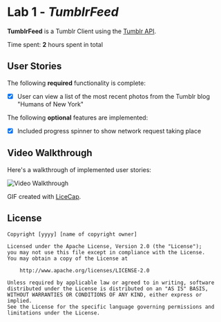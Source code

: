 # Lab 1 - *TumblrFeed*

**TumblrFeed** is a Tumblr Client using the [Tumblr API](https://www.tumblr.com/docs/en/api/v2).

Time spent: **2** hours spent in total

## User Stories

The following **required** functionality is complete:

- [X] User can view a list of the most recent photos from the Tumblr blog "Humans of New York"

The following **optional** features are implemented:

- [X] Included progress spinner to show network request taking place

## Video Walkthrough 

Here's a walkthrough of implemented user stories:

<img src='http://i.imgur.com/5bK1hUS.gif' title='Video Walkthrough' width='' alt='Video Walkthrough' />

GIF created with [LiceCap](http://www.cockos.com/licecap/).

## License

    Copyright [yyyy] [name of copyright owner]

    Licensed under the Apache License, Version 2.0 (the "License");
    you may not use this file except in compliance with the License.
    You may obtain a copy of the License at

        http://www.apache.org/licenses/LICENSE-2.0

    Unless required by applicable law or agreed to in writing, software
    distributed under the License is distributed on an "AS IS" BASIS,
    WITHOUT WARRANTIES OR CONDITIONS OF ANY KIND, either express or implied.
    See the License for the specific language governing permissions and
    limitations under the License.
